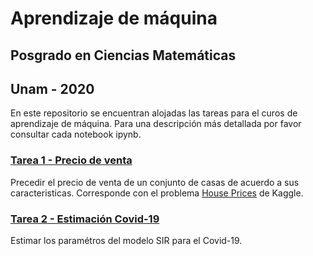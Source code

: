 # Aprendizaje de máquina
## Posgrado en Ciencias Matemáticas
## Unam - 2020 

En este repositorio se encuentran alojadas las tareas para el curos de aprendizaje de máquina. Para una descripción más detallada por favor consultar cada notebook ipynb. 

### [Tarea 1 - Precio de venta](https://github.com/cigarcial/ML2020/blob/master/Tarea1/Tarea1.ipynb)

Precedir el precio de venta de un conjunto de casas de acuerdo a sus caracteristicas. Corresponde con el problema [House Prices](https://www.kaggle.com/sohier/reading-the-data-with-python) de Kaggle. 

### [Tarea 2 - Estimación Covid-19](https://github.com/cigarcial/ML2020/blob/master/Tarea1/Tarea1.ipynb)

Estimar los paramétros del modelo SIR para el Covid-19.

